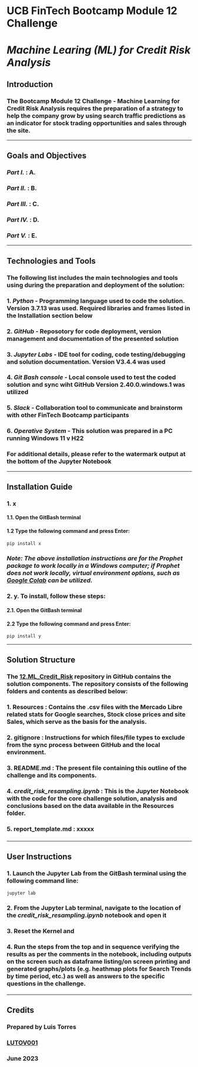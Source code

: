 # **UCB FinTech Bootcamp Module 12 Challenge**
# *Machine Learing (ML) for Credit Risk Analysis*
## **Introduction**
### The Bootcamp Module 12 Challenge - Machine Learning for Credit Risk Analysis requires the preparation of a strategy to help the company grow by using search traffic predictions as an indicator for stock trading opportunities and sales through the site.
---
## **Goals and Objectives**
### *Part I.*  : A.
### *Part II.*  : B.
### *Part III.* : C.
### *Part IV.* : D.
### *Part V.*  : E.
---
## **Technologies and Tools**
### The following list includes the main technologies and tools using during the preparation and deployment of the solution:
### 1. *Python* - Programming language used to code the solution. Version 3.7.13 was used. Required libraries and frames listed in the Installation section below
### 2. *GitHub* - Reposotory for code deployment, version management and documentation of the presented solution
### 3. *Jupyter Labs* - IDE tool for coding, code testing/debugging and solution documentation. Version V3.4.4 was used
### 4. *Git Bash console* - Local console used to test the coded solution and sync wiht GitHub Version 2.40.0.windows.1 was utilized
### 5. *Slack* - Collaboration tool to communicate and brainstorm with other FinTech Bootcamp participants
### 6. *Operative System* - This solution was prepared in a PC running Windows 11 v H22
### For additional details, please refer to the watermark output at the bottom of the Jupyter Notebook
---
## **Installation Guide**

### 1. x
#### 1.1. Open the GitBash terminal
#### 1.2 Type the following command and press Enter:
```python 
pip install x
```
### *Note: The above installation instructions are for the Prophet package to work locally in a Windows computer; if Prophet does not work locally, virtual environment options, such as [Google Colab](https://colab.research.google.com/) can be utilized.*

### 2. y. To install, follow these steps:
#### 2.1. Open the GitBash terminal
#### 2.2 Type the following command and press Enter:
```python 
pip install y
```
---
## **Solution Structure**

### The **[12.ML_Credit_Risk](https://github.com/LUTOV001/12.ML_Credit_Risk)** repository in GitHub contains the solution components. The repository consists of the following folders and contents as described below:
 
###   1. Resources : Contains the .csv files with the Mercado Libre related stats for Google searches, Stock close prices and site Sales, which serve as the basis for the analysis. 
###   2. gitignore : Instructions for which files/file types to exclude from the sync process between GitHub and the local environment.
###   3. README.md : The present file containing this outline of the challenge and its components.
###   4. *credit_risk_resampling.ipynb* : This is the Jupyter Notebook with the code for the core challenge solution, analysis and conclusions based on the data available in the Resources folder.
###   5. report_template.md : xxxxx
###
---
## **User Instructions**
### 1. Launch the Jupyter Lab from the GitBash terminal using the following command line:
```python 
jupyter lab
```
### 2. From the Jupyter Lab terminal, navigate to the location of the ***credit_risk_resampling.ipynb*** notebook and open it
### 3. Reset the Kernel and
### 4. Run the steps from the top and in sequence verifying the results as per the comments in the notebook, including outputs on the screen such as dataframe listing/on screen printing and generated graphs/plots (e.g. heathmap plots for Search Trends by time period, etc.) as well as answers to the specific questions in the challenge.
####
---
## **Credits**

### Prepared by Luis Torres 
### [LUTOV001](https://github.com/LUTOV001)
### June 2023
